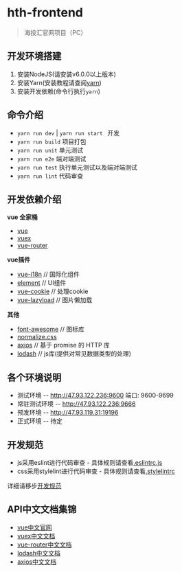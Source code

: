 # hth-frontend

> 海投汇官网项目（PC）

## 开发环境搭建

1. 安装NodeJS(请安装v6.0.0以上版本)
2. 安装Yarn(安装教程请查阅[yarn](https://yarnpkg.com/zh-Hans/))
3. 安装开发依赖(命令行执行`yarn`)

## 命令介绍

* `yarn run dev` | `yarn run start ` 开发
* `yarn run build` 项目打包
* `yarn run unit` 单元测试
* `yarn run e2e` 端对端测试
* `yarn run test` 执行单元测试以及端对端测试
* `yarn run lint` 代码审查

## 开发依赖介绍

**vue 全家桶**

* [vue](https://github.com/vuejs/vue)
* [vuex](https://github.com/vuejs/vuex)
* [vue-router](https://github.com/vuejs/vue-router)

**vue插件**

* [vue-i18n](https://github.com/kazupon/vue-i18n) // 国际化组件
* [element](https://github.com/ElemeFE/element) // UI组件
* [vue-cookie](https://github.com/alfhen/vue-cookie) // 处理cookie
* [vue-lazyload](https://github.com/hilongjw/vue-lazyload) // 图片懒加载

**其他**

* [font-awesome](https://github.com/FortAwesome/Font-Awesome) // 图标库
* [normalize.css](https://github.com/necolas/normalize.css)
* [axios](https://github.com/mzabriskie/axios) // 基于 promise 的 HTTP 库
* [lodash](https://github.com/lodash/lodash) // js库(提供对常见数据类型的处理)

## 各个环境说明

* 测试环境 -- http://47.93.122.236:9600 端口: 9600-9699 
* 常驻测试环境 -- http://47.93.122.236:9666
* 预发环境 -- http://47.93.119.31:19196
* 正式环境 -- 待定

## 开发规范

* js采用eslint进行代码审查 - 具体规则请查看[.eslintrc.js](./.eslintrc.js)
* css采用stylelint进行代码审查 - 具体规则请查看[.stylelintrc](./.stylelintrc)

详细请移步[开发规范](./code-guide.md)

## API中文文档集锦

* [vue中文官网](https://cn.vuejs.org/)
* [vuex中文文档](https://vuex.vuejs.org/zh-cn/)
* [vue-router中文文档](http://router.vuejs.org/zh-cn/)
* [lodash中文文档](http://www.css88.com/doc/lodash/)
* [axios中文文档](https://segmentfault.com/a/1190000008470355?utm_source=tuicool&utm_medium=referral)
